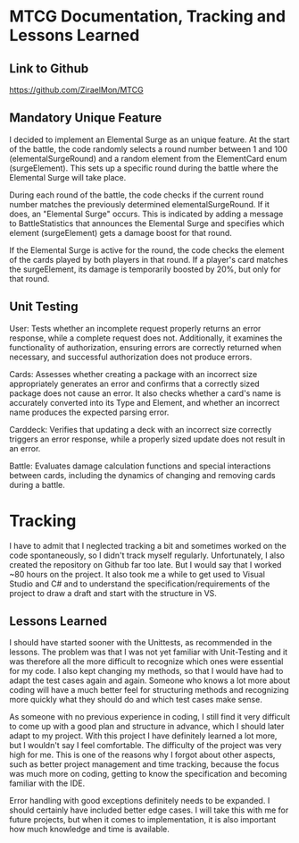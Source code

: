 # MTCG Documentation, Tracking and Lessons Learned

## Link to Github
https://github.com/ZiraelMon/MTCG

## Mandatory Unique Feature
I decided to implement an Elemental Surge as an unique feature.
At the start of the battle, the code randomly selects a round number between 1 and 100 (elementalSurgeRound) and a random element from the ElementCard enum (surgeElement). This sets up a specific round during the battle where the Elemental Surge will take place.

During each round of the battle, the code checks if the current round number matches the previously determined elementalSurgeRound. If it does, an "Elemental Surge" occurs. This is indicated by adding a message to BattleStatistics that announces the Elemental Surge and specifies which element (surgeElement) gets a damage boost for that round.

If the Elemental Surge is active for the round, the code checks the element of the cards played by both players in that round. If a player's card matches the surgeElement, its damage is temporarily boosted by 20%, but only for that round.

## Unit Testing
User: Tests whether an incomplete request properly returns an error response, while a complete request does not. Additionally, it examines the functionality of authorization, ensuring errors are correctly returned when necessary, and successful authorization does not produce errors.

Cards: Assesses whether creating a package with an incorrect size appropriately generates an error and confirms that a correctly sized package does not cause an error. It also checks whether a card's name is accurately converted into its Type and Element, and whether an incorrect name produces the expected parsing error.

Carddeck: Verifies that updating a deck with an incorrect size correctly triggers an error response, while a properly sized update does not result in an error.

Battle: Evaluates damage calculation functions and special interactions between cards, including the dynamics of changing and removing cards during a battle.

# Tracking
I have to admit that I neglected tracking a bit and sometimes worked on the code spontaneously, so I didn't track myself regularly. Unfortunately, I also created the repository on Github far too late. But I would say that I worked ~80 hours on the project. It also took me a while to get used to Visual Studio and C# and to understand the specification/requirements of the project to draw a draft and start with the structure in VS.

## Lessons Learned
I should have started sooner with the Unittests, as recommended in the lessons. The problem was that I was not yet familiar with Unit-Testing and it was therefore all the more difficult to recognize which ones were essential for my code. I also kept changing my methods, so that I would have had to adapt the test cases again and again. 
Someone who knows a lot more about coding will have a much better feel for structuring methods and recognizing more quickly what they should do and which test cases make sense.

As someone with no previous experience in coding, I still find it very difficult to come up with a good plan and structure in advance, which I should later adapt to my project. With this project I have definitely learned a lot more, but I wouldn't say I feel comfortable. The difficulty of the project was very high for me.
This is one of the reasons why I forgot about other aspects, such as better project management and time tracking, because the focus was much more on coding, getting to know the specification and becoming familiar with the IDE.

Error handling with good exceptions definitely needs to be expanded. I should certainly have included better edge cases. I will take this with me for future projects, but when it comes to implementation, it is also important how much knowledge and time is available.

